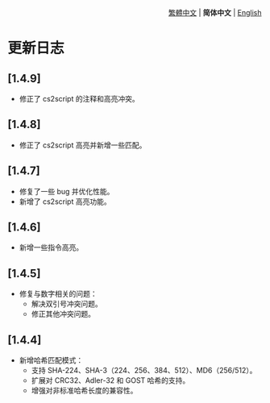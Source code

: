 <div align="right">

[繁體中文](./CHANGELOG.md) | **简体中文** | [English](./CHANGELOG.en.md)

</div>

# 更新日志

## [1.4.9]
- 修正了 cs2script 的注释和高亮冲突。

## [1.4.8]
- 修正了 cs2script 高亮并新增一些匹配。

## [1.4.7]
- 修复了一些 bug 并优化性能。
- 新增了 cs2script 高亮功能。

## [1.4.6]
- 新增一些指令高亮。

## [1.4.5]
- 修复与数字相关的问题：
  - 解决双引号冲突问题。
  - 修正其他冲突问题。

## [1.4.4]
- 新增哈希匹配模式：
  - 支持 SHA-224、SHA-3（224、256、384、512）、MD6（256/512）。
  - 扩展对 CRC32、Adler-32 和 GOST 哈希的支持。
  - 增强对非标准哈希长度的兼容性。